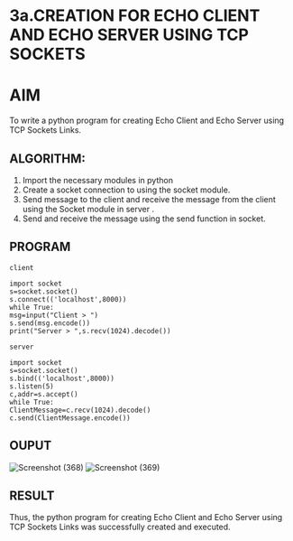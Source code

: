 # 3a.CREATION FOR ECHO CLIENT AND ECHO SERVER USING TCP SOCKETS
# AIM
To write a python program for creating Echo Client and Echo Server using TCP
Sockets Links.
## ALGORITHM:
1. Import the necessary modules in python
2. Create a socket connection to using the socket module.
3. Send message to the client and receive the message from the client using the Socket module in
 server .
4. Send and receive the message using the send function in socket.
## PROGRAM
```
client

import socket
s=socket.socket()
s.connect(('localhost',8000))
while True:
msg=input("Client > ")
s.send(msg.encode())
print("Server > ",s.recv(1024).decode())
```
```
server

import socket
s=socket.socket()
s.bind(('localhost',8000))
s.listen(5)
c,addr=s.accept()
while True:
ClientMessage=c.recv(1024).decode()
c.send(ClientMessage.encode())
```
## OUPUT
![Screenshot (368)](https://github.com/user-attachments/assets/3a330c16-b424-4399-946a-aba52ed1cd09)
![Screenshot (369)](https://github.com/user-attachments/assets/1a9522b7-c159-4ba9-a5df-ea410ed92e61)

## RESULT
Thus, the python program for creating Echo Client and Echo Server using TCP Sockets Links 
was successfully created and executed.
